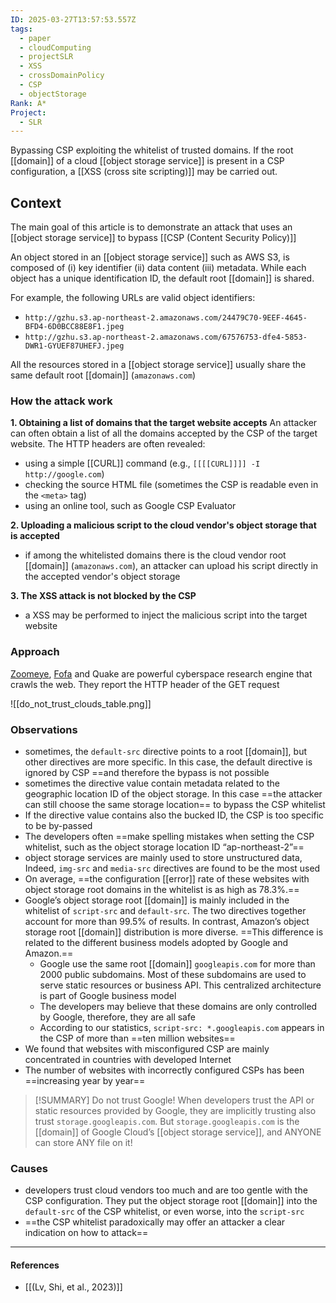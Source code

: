 ```yaml
---
ID: 2025-03-27T13:57:53.557Z
tags:
  - paper
  - cloudComputing
  - projectSLR
  - XSS
  - crossDomainPolicy
  - CSP
  - objectStorage
Rank: A*
Project:
  - SLR
---
```

Bypassing CSP exploiting the whitelist of trusted domains. If the root [[domain]] of a cloud [[object storage service]] is present in a CSP configuration, a [[XSS (cross site scripting)]] may be carried out.

## Context

The main goal of this article is to demonstrate an attack that uses an [[object storage service]] to bypass [[CSP (Content Security Policy)]]

An object stored in an [[object storage service]] such as AWS S3, is composed of (i) key identifier (ii) data content (iii) metadata.
While each object has a unique identification ID, the default root [[domain]] is shared.

For example, the following URLs are valid object identifiers:
- `http://gzhu.s3.ap-northeast-2.amazonaws.com/24479C70-9EEF-4645-BFD4-6D0BCC88E8F1.jpeg`
- `http://gzhu.s3.ap-northeast-2.amazonaws.com/67576753-dfe4-5853-DWR1-GYUEF87UHEFJ.jpeg`

All the resources stored in a [[object storage service]] usually share the same default root [[domain]] (`amazonaws.com`)

### How the attack work

**1. Obtaining a list of domains that the target website accepts**
An attacker can often obtain a list of all the domains accepted by the CSP of the target website. The HTTP headers are often revealed:
- using a simple [[CURL]] command (e.g., `[[[[CURL]]]] -I http://google.com`)
- checking the source HTML file (sometimes the CSP is readable even in the `<meta>` tag)
- using an online tool, such as Google CSP Evaluator

**2. Uploading a malicious script to the cloud vendor's object storage that is accepted**
- if among the whitelisted domains there is the cloud vendor root [[domain]] (`amazonaws.com`), an attacker can upload his script directly in the accepted vendor's object storage

**3. The XSS attack is not blocked by the CSP**
- a XSS may be performed to inject the malicious script into the target website

### Approach

[Zoomeye](https://www.zoomeye.ai/), [Fofa](https://en.fofa.info/) and Quake are powerful cyberspace research engine that crawls the web. They report the HTTP header of the GET request

![[do_not_trust_clouds_table.png]]
### Observations

- sometimes, the `default-src` directive points to a root [[domain]], but other directives are more specific. In this case, the default directive is ignored by CSP ==and therefore the bypass is not possible
- sometimes the directive value contain metadata related to the geographic location ID of the object storage. In this case ==the attacker can still choose the same storage location== to bypass the CSP whitelist
- If the directive value contains also the bucked ID, the CSP is too specific to be by-passed
- The developers often ==make spelling mistakes when setting the CSP whitelist, such as the object storage location ID “ap-northeast-2”==
- object storage services are mainly used to store unstructured data, Indeed, `img-src` and `media-src` directives are found to be the most used
- On average, ==the configuration [[error]] rate of these websites with object storage root domains in the whitelist is as high as 78.3%.==
- Google’s object storage root [[domain]] is mainly included in the whitelist of `script-src` and `default-src`. The two directives together account for more than 99.5% of results. In contrast, Amazon’s object storage root [[domain]] distribution is more diverse. ==This difference is related to the different business models adopted by Google and Amazon.==
	- Google use the same root [[domain]] `googleapis.com` for more than 2000 public subdomains. Most of these subdomains are used to serve static resources or business API. This centralized architecture is part of Google business model
	- The developers may believe that these domains are only controlled by Google, therefore, they are all safe
	- According to our statistics, `script-src: *.googleapis.com` appears in the CSP of more than ==ten million websites==
- We found that websites with misconfigured CSP are mainly concentrated in countries with developed Internet
- The number of websites with incorrectly configured CSPs has been ==increasing year by year==

> [!SUMMARY] Do not trust Google!
> When developers trust the API or static resources provided by Google, they are implicitly trusting also trust `storage.googleapis.com`. But `storage.googleapis.com` is the [[domain]] of Google Cloud’s [[object storage service]], and ANYONE can store ANY file on it!

### Causes

- developers trust cloud vendors too much and are too gentle with the CSP configuration. They put the object storage root [[domain]] into the `default-src` of the CSP whitelist, or even worse, into the `script-src`
- ==the CSP whitelist paradoxically may offer an attacker a clear indication on how to attack==

---
#### References
- [[(Lv, Shi, et al., 2023)]]
